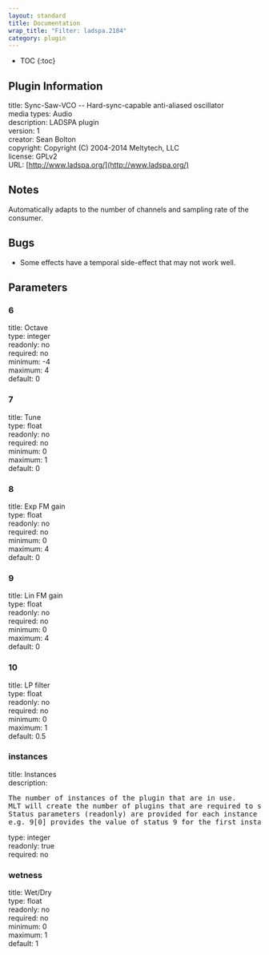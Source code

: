 ```yaml
---
layout: standard
title: Documentation
wrap_title: "Filter: ladspa.2184"
category: plugin
---
```

* TOC
{:toc}

## Plugin Information

title: Sync-Saw-VCO  --  Hard-sync-capable anti-aliased oscillator  
media types:
Audio  
description: LADSPA plugin  
version: 1  
creator: Sean Bolton <musound AT jps DOT net>  
copyright: Copyright (C) 2004-2014 Meltytech, LLC  
license: GPLv2  
URL: [http://www.ladspa.org/](http://www.ladspa.org/)  

## Notes

Automatically adapts to the number of channels and sampling rate of the consumer.

## Bugs

* Some effects have a temporal side-effect that may not work well.


## Parameters

### 6

title: Octave    
type: integer  
readonly: no  
required: no  
minimum: -4  
maximum: 4  
default: 0  

### 7

title: Tune    
type: float  
readonly: no  
required: no  
minimum: 0  
maximum: 1  
default: 0  

### 8

title: Exp FM gain    
type: float  
readonly: no  
required: no  
minimum: 0  
maximum: 4  
default: 0  

### 9

title: Lin FM gain    
type: float  
readonly: no  
required: no  
minimum: 0  
maximum: 4  
default: 0  

### 10

title: LP filter    
type: float  
readonly: no  
required: no  
minimum: 0  
maximum: 1  
default: 0.5  

### instances

title: Instances    
description:
<pre>
The number of instances of the plugin that are in use.
MLT will create the number of plugins that are required to support the number of audio channels.
Status parameters (readonly) are provided for each instance and are accessed by specifying the instance number after the identifier (starting at zero).
e.g. 9[0] provides the value of status 9 for the first instance.
</pre>
type: integer  
readonly: true  
required: no  

### wetness

title: Wet/Dry    
type: float  
readonly: no  
required: no  
minimum: 0  
maximum: 1  
default: 1  

